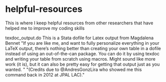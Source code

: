 # helpful-resources
This is where I keep helpful resources from other researchers that have helped me to improve my coding skills

texdoc_output.do
This is a Stata dofile for Latex output from Magdalena Bennet
"If you are like me, and want to fully personalize everything in your LaTeX output, there’s nothing better than creating your own table in a dofile instead of using an out-of-the-can package. You can do it by using texdoc and writing your table from scratch using macros. Might sound like more work (it is), but it can also be pretty easy for getting that output just as you wanted. "
"(Credits due to @AndresGonzLira who showed me this command back in 2012 at JPAL LAC)."
